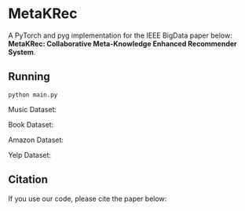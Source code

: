 # MetaKRec

A PyTorch and pyg implementation for the IEEE BigData paper below:  
**MetaKRec: Collaborative Meta-Knowledge Enhanced Recommender System**.  

## Running
``python main.py``  

Music Dataset:  

Book Dataset:  

Amazon Dataset:  

Yelp Dataset:  

## Citation
If you use our code, please cite the paper below:
```bibtex
```
